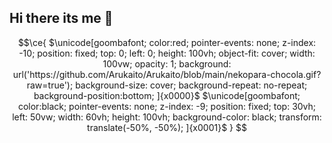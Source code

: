 ## Hi there its me 👋

<!--
**Arukaito/Arukaito** is a ✨ _special_ ✨ repository because its `README.md` (this file) appears on your GitHub profile.

Here are some ideas to get you started:

- 🔭 I’m currently working on ...
- 🌱 I’m currently learning ...
- 👯 I’m looking to collaborate on ...
- 🤔 I’m looking for help with ...
- 💬 Ask me about ...
- 📫 How to reach me: ...
- 😄 Pronouns: ...
- ⚡ Fun fact: ...
-->


```math
\ce{
$\unicode[goombafont; color:red; pointer-events: none; z-index: -10; position: fixed; top: 0; left: 0; height: 100vh; object-fit: cover; width: 100vw; opacity: 1; background: url('https://github.com/Arukaito/Arukaito/blob/main/nekopara-chocola.gif?raw=true'); background-size: cover; background-repeat: no-repeat; background-position:bottom;
]{x0000}$
$\unicode[goombafont; color:black; pointer-events: none; z-index: -9; position: fixed; top: 30vh; left: 50vw; width: 60vh; height: 100vh; background-color: black; transform: translate(-50%, -50%);
]{x0001}$
}
